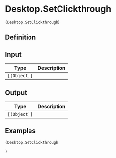 # Desktop.SetClickthrough

```clojure
(Desktop.SetClickthrough)
```

## Definition


## Input
| Type | Description |
|------|-------------|
| `[(Object)]` |  |


## Output
| Type | Description |
|------|-------------|
| `[(Object)]` |  |


## Examples

```clojure
(Desktop.SetClickthrough

)
```
